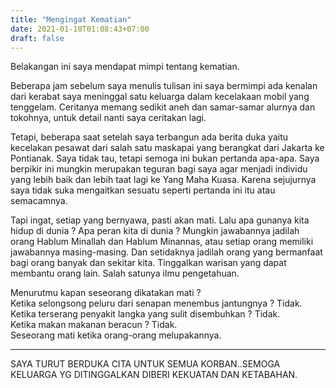 ```yaml
---
title: "Mengingat Kematian"
date: 2021-01-10T01:08:43+07:00
draft: false
---
```


Belakangan ini saya mendapat mimpi tentang kematian.

Beberapa jam sebelum saya menulis tulisan ini saya bermimpi ada kenalan dari kerabat saya meninggal satu keluarga dalam kecelakaan mobil yang tenggelam. Ceritanya memang sedikit aneh dan samar-samar alurnya dan tokohnya, untuk detail nanti saya ceritakan lagi.

Tetapi, beberapa saat setelah saya terbangun ada berita duka yaitu kecelakan pesawat dari salah satu maskapai yang berangkat dari Jakarta ke Pontianak. Saya tidak tau, tetapi semoga ini bukan pertanda apa-apa. Saya berpikir ini mungkin merupakan teguran bagi saya agar menjadi individu yang lebih baik dan lebih taat lagi ke Yang Maha Kuasa. Karena sejujurnya saya tidak suka mengaitkan sesuatu seperti pertanda ini itu atau semacamnya.

Tapi ingat, setiap yang bernyawa, pasti akan mati. Lalu apa gunanya kita hidup di dunia ? Apa peran kita di dunia ? Mungkin jawabannya jadilah orang Hablum Minallah dan Hablum Minannas, atau setiap orang memiliki jawabannya masing-masing. Dan setidaknya jadilah orang yang bermanfaat bagi orang banyak dan sekitar kita. Tinggalkan warisan yang dapat membantu orang lain. Salah satunya ilmu pengetahuan.

Menurutmu kapan seseorang dikatakan mati ?  
Ketika selongsong peluru dari senapan menembus jantungnya ? Tidak.  
Ketika terserang penyakit langka yang sulit disembuhkan ? Tidak.  
Ketika makan makanan beracun ? Tidak.  
Seseorang mati ketika orang-orang melupakannya.


----

SAYA TURUT BERDUKA CITA UNTUK SEMUA KORBAN..SEMOGA KELUARGA YG DITINGGALKAN DIBERI KEKUATAN DAN KETABAHAN.